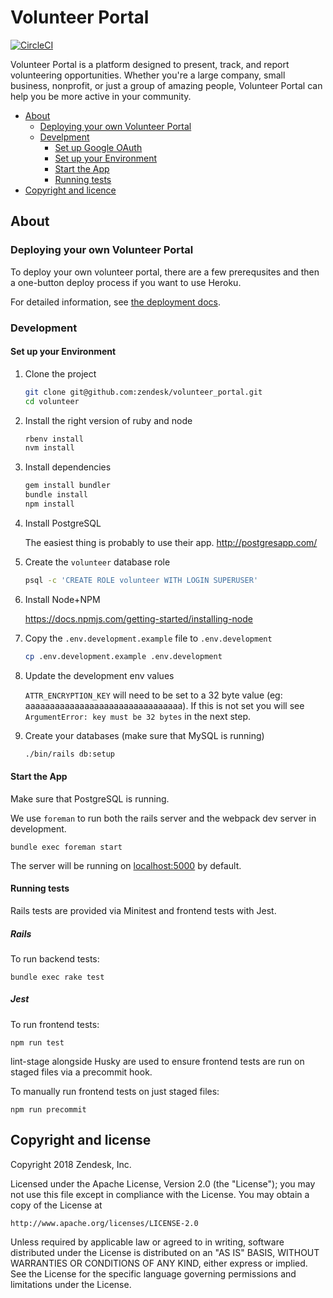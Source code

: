 # Volunteer Portal

[![CircleCI](https://circleci.com/gh/zendesk/volunteer_portal/tree/master.svg?style=svg)](https://circleci.com/gh/zendesk/volunteer_portal/tree/master)

Volunteer Portal is a platform designed to present, track, and report volunteering opportunities. Whether you're a large company, small business, nonprofit, or just a group of amazing people, Volunteer Portal can help you be more active in your community.

* [About](#about)
  * [Deploying your own Volunteer Portal](#deploying-your-own-volunteer-portal)
  * [Develpment](#development)
    * [Set up Google OAuth](#set-up-google-oauth)
    * [Set up your Environment](#set-up-your-environment)
    * [Start the App](#start-the-app)
    * [Running tests](#running-tests)
* [Copyright and licence](#copy-right-and-license)

## About

### Deploying your own Volunteer Portal

To deploy your own volunteer portal, there are a few prerequsites and then a one-button deploy process if you want to use Heroku.

For detailed information, see [the deployment docs](docs/DEPLOY.md).

### Development

#### Set up your Environment

1. Clone the project

   ```bash
   git clone git@github.com:zendesk/volunteer_portal.git
   cd volunteer
   ```

1. Install the right version of ruby and node

   ```bash
   rbenv install
   nvm install
   ```

1. Install dependencies

   ```bash
   gem install bundler
   bundle install
   npm install
   ```

1. Install PostgreSQL

   The easiest thing is probably to use their app. http://postgresapp.com/

1. Create the `volunteer` database role

   ```bash
   psql -c 'CREATE ROLE volunteer WITH LOGIN SUPERUSER'
   ```

1. Install Node+NPM

   https://docs.npmjs.com/getting-started/installing-node

1. Copy the `.env.development.example` file to `.env.development`

   ```bash
   cp .env.development.example .env.development
   ```

1. Update the development env values

   `ATTR_ENCRYPTION_KEY` will need to be set to a 32 byte value (eg: aaaaaaaaaaaaaaaaaaaaaaaaaaaaaaaa). If this is not set you will see `ArgumentError: key must be 32 bytes` in the next step.

1. Create your databases (make sure that MySQL is running)

   ```bash
   ./bin/rails db:setup
   ```

#### Start the App

Make sure that PostgreSQL is running.

We use `foreman` to run both the rails server and the webpack dev server in development.

```
bundle exec foreman start
```

The server will be running on [localhost:5000](http://localhost:5000/) by default.

#### Running tests

Rails tests are provided via Minitest and frontend tests with Jest.

##### Rails

To run backend tests:

```
bundle exec rake test
```

##### Jest

To run frontend tests:

```
npm run test
```

lint-stage alongside Husky are used to ensure frontend tests are run on staged files via a precommit hook.

To manually run frontend tests on just staged files:

```
npm run precommit
```

## Copyright and license

Copyright 2018 Zendesk, Inc.

Licensed under the Apache License, Version 2.0 (the "License");
you may not use this file except in compliance with the License.
You may obtain a copy of the License at

    http://www.apache.org/licenses/LICENSE-2.0

Unless required by applicable law or agreed to in writing, software
distributed under the License is distributed on an "AS IS" BASIS,
WITHOUT WARRANTIES OR CONDITIONS OF ANY KIND, either express or implied.
See the License for the specific language governing permissions and
limitations under the License.
